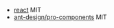 - [react](https://github.com/facebook/react) MIT
- [ant-design/pro-components](https://github.com/ant-design/pro-components) MIT
